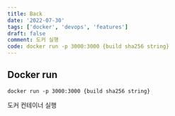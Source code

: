 ```yaml
---
title: Back
date: '2022-07-30'
tags: ['docker', 'devops', 'features']
draft: false
comment: 도커 실행
code: docker run -p 3000:3000 {build sha256 string}
---
```


## Docker run

```docker
docker run -p 3000:3000 {build sha256 string}
```

도커 컨테이너 실행
